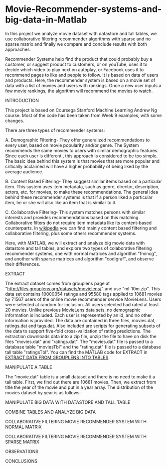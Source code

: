 # Movie-Recommender-systems-and-big-data-in-Matlab

In this project we analyze movie dataset with datastore and tall tables, we use collaborative filtering recommender algorithms with sparse and no sparse matrix and finally we compare and conclude results with both approaches.

Recommender Systems help find the product that could probably buy a customer, or suggest product to customers, or on youTube, uses it to decide which video to play next on autoplay, or Facebook uses it to recommend pages to like and people to follow. It is based on data of users and products. Here, the recommender system is based on a movie set of data with a list of movies and users with rankings. Once a new user inputs a few movie rankings, the algorithm will recommend the movies to watch.

INTRODUCTION 

This project is based on Coursega Stanford Machine Learning Andrew Ng course. Most of the code has been taken from Week 9 examples, with some changes.

There are three types of recommender systems:

A. Demographic Filtering- They offer generalized recommendations to every user, based on movie popularity and/or genre. The System recommends the same movies to users with similar demographic features. Since each user is different , this approach is considered to be too simple. The basic idea behind this system is that movies that are more popular and critically acclaimed will have a higher probability of being liked by the average audience.

B. Content Based Filtering- They suggest similar items based on a particular item. This system uses item metadata, such as genre, director, description, actors, etc. for movies, to make these recommendations. The general idea behind these recommender systems is that if a person liked a particular item, he or she will also like an item that is similar to it.

C. Collaborative Filtering- This system matches persons with similar interests and provides recommendations based on this matching. Collaborative filters do not require item metadata like its content-based counterparts.
In [wikipedia](https://en.wikipedia.org/wiki/Recommender_system) you can find mainly content based filtering and collaborative filtering, plus some others recommender systems.

Here, with MATLAB, we will extract and analyze big movie data with datastore and tall tables, and explore two types of colaborative filtering recommender systems, one with normal matrices and algorithm "fmincg", and another with sparse matrices and algorithm "codigraf", and observe their differences.

EXTRACT

The extract dataset comes from grouplens page at  "http://files.grouplens.org/datasets/movielens/" and use "ml-10m.zip". This data set contains 10000054 ratings and 95580 tags applied to 10681 movies by 71567 users of the online movie recommender service MovieLens. Users were selected at random for inclusion. All users selected had rated at least 20 movies. Unlike previous MovieLens data sets, no demographic information is included. Each user is represented by an id, and no other information is provided. The data are contained in three files, movies.dat, ratings.dat and tags.dat. Also included are scripts for generating subsets of the data to support five-fold cross-validation of rating predictions. 
The extraction downloads data into a zip file, unzip the file to have on disk the files "movies.dat" and "ratings.dat". The "movies.dat" file is passed to a database table "moviesTbl" and the "rating.dat" file is passed to a database tall table "ratingsTbl". You can find the MATLAB code for EXTRACT in [EXTRACT DATA FROM GROUPLENS INTO TABLES](recommender-coding/extract).

MANIPULATE A TABLE

The "movie.dat" table is a small dataset and there is no need to make it a tall table. First, we find out there are 10681 movies. Then, we extract from title the year of the movie and put in a year array. The distribution of the movies dataset by year is as follows:




MANIPULATE BIG DATA WITH DATASTORE AND TALL TABLE

COMBINE TABLES AND ANALYZE BIG DATA

COLLABORATIVE FILTERING MOVIE RECOMMENDER SYSTEM WITH NORMAL MATRIX

COLLABORATIVE FILTERING MOVIE RECOMMENDER SYSTEM WITH SPARSE MATRIX

OBSERVATIONS

CONCLUSIONS
